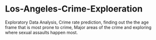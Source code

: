 # Los-Angeles-Crime-Exploeration
Exploratory Data Analysis, Crime rate prediction, finding out the the age frame that is most prone to crime, Major areas of the crime and exploring where sexual assaults happen most.
